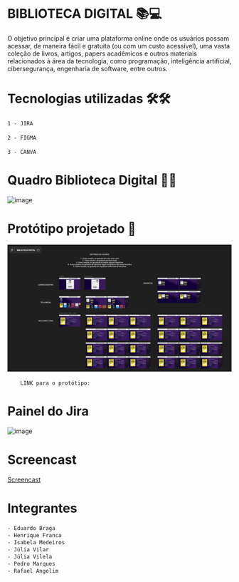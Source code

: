# BIBLIOTECA DIGITAL 📚💻

O objetivo principal é criar uma plataforma online onde os usuários possam acessar, de maneira fácil e gratuita (ou com um custo acessível), uma vasta coleção de livros, artigos, papers acadêmicos e outros materiais relacionados à área da tecnologia, como programação, inteligência artificial, cibersegurança, engenharia de software, entre outros.

# Tecnologias utilizadas 🛠️🛠
    1 - JIRA
  
    2 - FIGMA
  
    3 - CANVA
# Quadro Biblioteca Digital 🧠🧠
![image](https://github.com/user-attachments/assets/e25cbdbb-7db6-4d93-9728-775a98e47fff)
# Protótipo projetado 🚀
![image](docs/images/Design_Figma.png)

        LINK para o protótipo: 

# Painel do Jira
![image](https://github.com/user-attachments/assets/ce78caec-5217-4633-b2d0-aad12f602f73)


# Screencast
[Screencast](https://youtu.be/3ms2Ft_ExKs?si=zFvxZWloBMVlVpE5)

# Integrantes
    - Eduardo Braga
    - Henrique Franca
    - Isabela Medeiros
    - Júlia Vilar
    - Júlia Vilela
    - Pedro Marques
    - Rafael Angelim
